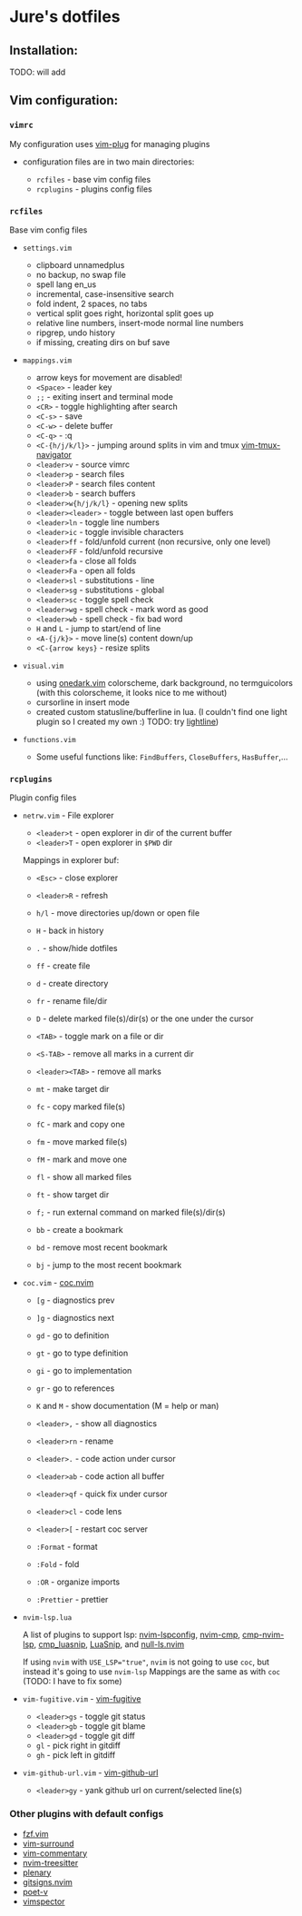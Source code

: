 # Jure's dotfiles

## Installation:

TODO: will add

## Vim configuration:

### `vimrc`

My configuration uses [vim-plug](https://github.com/junegunn/vim-plug) for managing plugins

- configuration files are in two main directories:

  - `rcfiles` - base vim config files
  - `rcplugins` - plugins config files

### `rcfiles`

Base vim config files

- `settings.vim`

  - clipboard unnamedplus
  - no backup, no swap file
  - spell lang en_us
  - incremental, case-insensitive search
  - fold indent, 2 spaces, no tabs
  - vertical split goes right, horizontal split goes up
  - relative line numbers, insert-mode normal line numbers
  - ripgrep, undo history
  - if missing, creating dirs on buf save

- `mappings.vim`

  - arrow keys for movement are disabled!
  - `<Space>` - leader key
  - `;;` - exiting insert and terminal mode
  - `<CR>` - toggle highlighting after search
  - `<C-s>` - save
  - `<C-w>` - delete buffer
  - `<C-q>` - :q
  - `<C-{h/j/k/l}>` - jumping around splits in vim and tmux [vim-tmux-navigator](christoomey/vim-tmux-navigator)
  - `<leader>v` - source vimrc
  - `<leader>p` - search files
  - `<leader>P` - search files content
  - `<leader>b` - search buffers
  - `<leader>w{h/j/k/l}` - opening new splits
  - `<leader><leader>` - toggle between last open buffers
  - `<leader>ln` - toggle line numbers
  - `<leader>ic` - toggle invisible characters
  - `<leader>ff` - fold/unfold current (non recursive, only one level)
  - `<leader>FF` - fold/unfold recursive
  - `<leader>fa` - close all folds
  - `<leader>Fa` - open all folds
  - `<leader>sl` - substitutions - line
  - `<leader>sg` - substitutions - global
  - `<leader>sc` - toggle spell check
  - `<leader>wg` - spell check - mark word as good
  - `<leader>wb` - spell check - fix bad word
  - `H` and `L` - jump to start/end of line
  - `<A-{j/k}>` - move line(s) content down/up
  - `<C-{arrow keys}` - resize splits

- `visual.vim`

  - using [onedark.vim](https://github.com/joshdick/onedark.vim) colorscheme, dark background, no termguicolors (with this colorscheme, it looks nice to me without)
  - cursorline in insert mode
  - created custom statusline/bufferline in lua. (I couldn't find one light plugin so I created my own :) TODO: try [lightline](https://github.com/itchyny/lightline.vim))

- `functions.vim`

  -  Some useful functions like: `FindBuffers`, `CloseBuffers`, `HasBuffer`,...

### `rcplugins`

Plugin config files

- `netrw.vim` - File explorer

  - `<leader>t` - open explorer in dir of the current buffer
  - `<leader>T` - open explorer in `$PWD` dir

  Mappings in explorer buf:

  - `<Esc>` - close explorer
  - `<leader>R` - refresh
  - `h/l` - move directories up/down or open file
  - `H` - back in history
  - `.` - show/hide dotfiles

  - `ff` - create file
  - `d` - create directory
  - `fr` - rename file/dir
  - `D` - delete marked file(s)/dir(s) or the one under the cursor

  - `<TAB>` - toggle mark on a file or dir
  - `<S-TAB>` - remove all marks in a current dir
  - `<leader><TAB>` - remove all marks
  - `mt` - make target dir
  - `fc` - copy marked file(s)
  - `fC` - mark and copy one
  - `fm` - move marked file(s)
  - `fM` - mark and move one
  - `fl` - show all marked files
  - `ft` - show target dir
  - `f;` - run external command on marked file(s)/dir(s)

  - `bb` - create a bookmark
  - `bd` - remove most recent bookmark
  - `bj` - jump to the most recent bookmark

- `coc.vim` - [coc.nvim](https://github.com/neoclide/coc.nvim)

  - `[g` - diagnostics prev
  - `]g` - diagnostics next
  - `gd` - go to definition
  - `gt` - go to type definition
  - `gi` - go to implementation
  - `gr` - go to references
  - `K` and `M` - show documentation (M = help or man)
  - `<leader>,` - show all diagnostics
  - `<leader>rn` - rename
  - `<leader>.` - code action under cursor
  - `<leader>ab` - code action all buffer
  - `<leader>qf` - quick fix under cursor
  - `<leader>cl` - code lens
  - `<leader>[` - restart coc server

  - `:Format` - format
  - `:Fold` - fold
  - `:OR` - organize imports
  - `:Prettier` - prettier

- `nvim-lsp.lua`

  A list of plugins to support lsp: [nvim-lspconfig](https://github.com/neovim/nvim-lspconfig), [nvim-cmp](https://github.com/hrsh7th/nvim-cmp), [cmp-nvim-lsp](https://github.com/hrsh7th/cmp-nvim-lsp), [cmp_luasnip](https://github.com/saadparwaiz1/cmp_luasnip), [LuaSnip](https://github.com/L3MON4D3/LuaSnip), and [null-ls.nvim](https://github.com/jose-elias-alvarez/null-ls.nvim)

  If using `nvim` with `USE_LSP="true"`, `nvim` is not going to use `coc`, but instead it's going to use `nvim-lsp`
  Mappings are the same as with `coc` (TODO: I have to fix some)

- `vim-fugitive.vim` - [vim-fugitive](https://github.com/tpope/vim-fugitive)

  - `<leader>gs` - toggle git status
  - `<leader>gb` - toggle git blame
  - `<leader>gd` - toggle git diff
  - `gl` - pick right in gitdiff
  - `gh` - pick left in gitdiff

- `vim-github-url.vim` - [vim-github-url](https://github.com/pgr0ss/vim-github-url)

  - `<leader>gy` - yank github url on current/selected line(s)

### Other plugins with default configs

- [fzf.vim](https://github.com/junegunn/fzf.vim)
- [vim-surround](https://github.com/tpope/vim-surround)
- [vim-commentary](https://github.com/tpope/vim-commentary)
- [nvim-treesitter](https://github.com/nvim-treesitter/nvim-treesitter)
- [plenary](https://github.com/nvim-lua/plenary.nvim)
- [gitsigns.nvim](https://github.com/lewis6991/gitsigns.nvim)
- [poet-v](https://github.com/petobens/poet-v)
- [vimspector](https://github.com/puremourning/vimspector)

